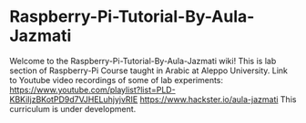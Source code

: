 # Raspberry-Pi-Tutorial-By-Aula-Jazmati
Welcome to the Raspberry-Pi-Tutorial-By-Aula-Jazmati wiki!
This is lab section of Raspberry-Pi Course taught in Arabic at Aleppo University.
Link to Youtube video recordings of some of lab experiments: https://www.youtube.com/playlist?list=PLD-KBKiIjzBKotPD9d7VJHELuhjyjvRIE
https://www.hackster.io/aula-jazmati
This curriculum is under development.

